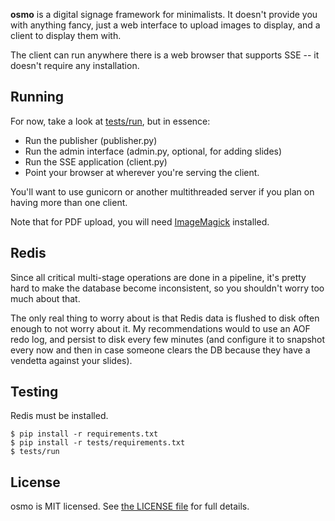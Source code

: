 **osmo** is a digital signage framework for minimalists. It doesn't provide you
with anything fancy, just a web interface to upload images to display, and a
client to display them with.

The client can run anywhere there is a web browser that supports SSE -- it
doesn't require any installation.

## Running

For now, take a look at [tests/run][], but in essence:

- Run the publisher (publisher.py)
- Run the admin interface (admin.py, optional, for adding slides)
- Run the SSE application (client.py)
- Point your browser at wherever you're serving the client.

You'll want to use gunicorn or another multithreaded server if you plan on
having more than one client.

Note that for PDF upload, you will need [ImageMagick][] installed.

[tests/run]: https://github.com/cdown/osmo/blob/master/tests/run
[ImageMagick]: http://www.imagemagick.org/

## Redis

Since all critical multi-stage operations are done in a pipeline, it's pretty
hard to make the database become inconsistent, so you shouldn't worry too much
about that.

The only real thing to worry about is that Redis data is flushed to disk often
enough to not worry about it. My recommendations would to use an AOF redo log,
and persist to disk every few minutes (and configure it to snapshot every now
and then in case someone clears the DB because they have a vendetta against
your slides).

## Testing

Redis must be installed.

    $ pip install -r requirements.txt
    $ pip install -r tests/requirements.txt
    $ tests/run

## License

osmo is MIT licensed. See [the LICENSE file][] for full details.

[the LICENSE file]: (https://github.com/cdown/osmo/blob/master/LICENSE)

